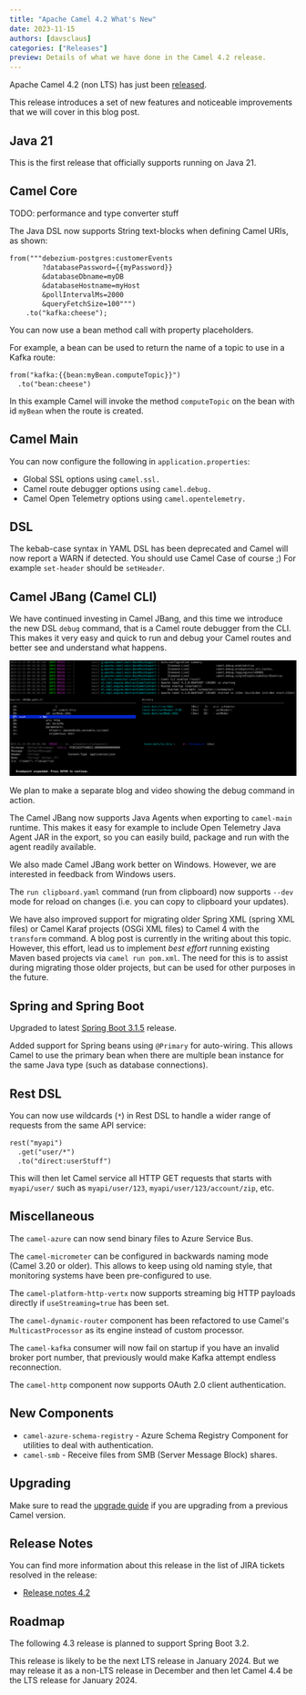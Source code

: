 ```yaml
---
title: "Apache Camel 4.2 What's New"
date: 2023-11-15
authors: [davsclaus]
categories: ["Releases"]
preview: Details of what we have done in the Camel 4.2 release.
---
```


Apache Camel 4.2 (non LTS) has just been [released](/blog/2023/11/RELEASE-4.2.0/).

This release introduces a set of new features and noticeable improvements that we will cover in this blog post.

## Java 21

This is the first release that officially supports running on Java 21.

## Camel Core

TODO: performance and type converter stuff

The Java DSL now supports String text-blocks when defining Camel URIs, as shown:

```
from("""debezium-postgres:customerEvents
        ?databasePassword={{myPassword}}
        &databaseDbname=myDB
        &databaseHostname=myHost
        &pollIntervalMs=2000
        &queryFetchSize=100""")
    .to("kafka:cheese");
```

You can now use a bean method call with property placeholders.

For example, a bean can be used to return the name of a topic to use in a Kafka route:

```
from("kafka:{{bean:myBean.computeTopic}}")
  .to("bean:cheese")
```

In this example Camel will invoke the method `computeTopic` on the bean with id `myBean` when the route is created.

## Camel Main

You can now configure the following in `application.properties`:

- Global SSL options using `camel.ssl.`
- Camel route debugger options using `camel.debug.`
- Camel Open Telemetry options using `camel.opentelemetry.`

## DSL

The kebab-case syntax in YAML DSL has been deprecated and Camel will now report a WARN if detected.
You should use Camel Case of course ;) For example `set-header` should be `setHeader`.

## Camel JBang (Camel CLI)

We have continued investing in Camel JBang, and this time we introduce the new DSL `debug` command, that is a Camel
route debugger from the CLI. This makes it very easy and quick to run and debug your Camel routes and better
see and understand what happens.

![Camel Debug](camel-debug.png)

We plan to make a separate blog and video showing the debug command in action.

The Camel JBang now supports Java Agents when exporting to `camel-main` runtime. This makes it easy for example to
include Open Telemetry Java Agent JAR in the export, so you can easily build, package and run with the agent readily available.

We also made Camel JBang work better on Windows. However, we are interested in feedback from Windows users.

The `run clipboard.yaml` command (run from clipboard) now supports `--dev` mode for reload on changes (i.e. you can copy to clipboard your updates).

We have also improved support for migrating older Spring XML (spring <beans> XML files) or Camel Karaf projects (OSGi <blueprint> XML files)
to Camel 4 with the `transform` command. A blog post is currently in the writing about this topic.
However, this effort, lead us to implement _best effort_ running existing Maven based projects via `camel run pom.xml`.
The need for this is to assist during migrating those older projects, but can be used for other purposes in the future.

## Spring and Spring Boot

Upgraded to latest [Spring Boot 3.1.5](https://spring.io/blog/2023/10/19/spring-boot-3-1-5-available-now) release.

Added support for Spring beans using `@Primary` for auto-wiring. This allows Camel to use the primary bean when there are multiple
bean instance for the same Java type (such as database connections).

## Rest DSL

You can now use wildcards (`*`) in Rest DSL to handle a wider range of requests from the same API service:

```
rest("myapi")
  .get("user/*")
  .to("direct:userStuff")
```

This will then let Camel service all HTTP GET requests that starts with `myapi/user/` such as `myapi/user/123`, `myapi/user/123/account/zip`, etc.

## Miscellaneous

The `camel-azure` can now send binary files to Azure Service Bus.

The `camel-micrometer` can be configured in backwards naming mode (Camel 3.20 or older). This allows to keep using old naming style,
that monitoring systems have been pre-configured to use.

The `camel-platform-http-vertx` now supports streaming big HTTP payloads directly if `useStreaming=true` has been set.

The `camel-dynamic-router` component has been refactored to use Camel's `MulticastProcessor` as its engine instead of custom processor.

The `camel-kafka` consumer will now fail on startup if you have an invalid broker port number, that previously would make Kafka
attempt endless reconnection.

The `camel-http` component now supports OAuth 2.0 client authentication.

## New Components

- `camel-azure-schema-registry` - Azure Schema Registry Component for utilities to deal with authentication.
- `camel-smb` - Receive files from SMB (Server Message Block) shares.

## Upgrading

Make sure to read the [upgrade guide](/manual/camel-4x-upgrade-guide-4_2.html) if you are upgrading from a previous Camel version.

## Release Notes

You can find more information about this release in the list of JIRA tickets resolved in the release:

- [Release notes 4.2](/releases/release-4.2.0/)

## Roadmap

The following 4.3 release is planned to support Spring Boot 3.2.

This release is likely to be the next LTS release in January 2024. But we may release it as a non-LTS
release in December and then let Camel 4.4 be the LTS release for January 2024.

